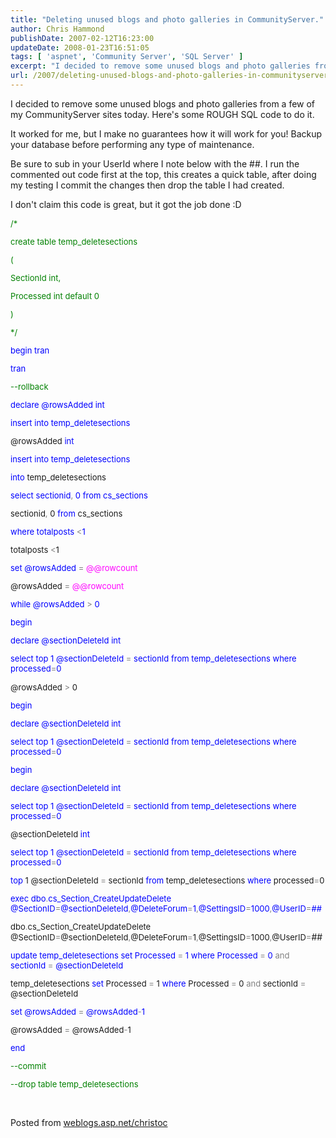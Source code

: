 ```yaml
---
title: "Deleting unused blogs and photo galleries in CommunityServer."
author: Chris Hammond
publishDate: 2007-02-12T16:23:00
updateDate: 2008-01-23T16:51:05
tags: [ 'aspnet', 'Community Server', 'SQL Server' ]
excerpt: "I decided to remove some unused blogs and photo galleries from a few of my CommunityServer sites today. Here&#39;s some ROUGH SQL code to do it.It worked for me, but I make no guarantees how it will work for you! Backup your database before performing any type of maintenance.Be sure to sub in your UserId where I note below with the ##. I run the commented out code first at the top, this creates a quick table, after doing my testing I commit the changes then drop the table I had created.I don&#39;t claim this code is great, but it got the job done :D/*create table temp_deletesections(SectionId int,Processed int default 0)*/begin tran tran--rollbackdeclare @rowsAdded intinsert into temp_deletesections @rowsAdded intinsert into temp_deletesections into temp_deletesectionsselect sectionid, 0 from cs_sections sectionid, 0 from cs_sectionswhere totalposts &lt;1 totalposts &lt;1set @rowsAdded = @@rowcount @rowsAdded = @@rowcountwhile @rowsAdded &gt; 0begindeclare @sectionDeleteId intselect top 1 @sectionDeleteId = sectionId from temp_deletesections where processed=0 @rowsAdded &gt; 0begindeclare @sectionDeleteId intselect top 1 @sectionDeleteId = sectionId from temp_deletesections where processed=0begindeclare @sectionDeleteId intselect top 1 @sectionDeleteId = sectionId from temp_deletesections where processed=0 @sectionDeleteId intselect top 1 @sectionDeleteId = sectionId from temp_deletesections where processed=0 top 1 @sectionDeleteId = sectionId from temp_deletesections where processed=0exec dbo.cs_Section_CreateUpdateDelete @SectionID=@sectionDeleteId,@DeleteForum=1,@SettingsID=1000,@UserID=## dbo.cs_Section_CreateUpdateDelete @SectionID=@sectionDeleteId,@DeleteForum=1,@SettingsID=1000,@UserID=##update temp_deletesections set Processed = 1 where Processed = 0 and sectionId = @sectionDeleteId temp_deletesections set Processed = 1 where Processed = 0 and sectionId = @sectionDeleteIdset @rowsAdded = @rowsAdded-1 @rowsAdded = @rowsAdded-1end--commit--drop table temp_deletesections&nbsp; Posted from..."
url: /2007/deleting-unused-blogs-and-photo-galleries-in-communityserver  # Use the generated URL with year
---
```

<p>I decided to remove some unused blogs and photo galleries from a few of my CommunityServer sites today. Here&#39;s some ROUGH SQL code to do it.</p><p>It worked for me, but I make no guarantees how it will work for you! Backup your database before performing any type of maintenance.</p><p>Be sure to sub in your UserId where I note below with the ##. I run the commented out code first at the top, this creates a quick table, after doing my testing I commit the changes then drop the table I had created.</p><p>I don&#39;t claim this code is great, but it got the job done :D</p><font color="#008000" size="2"><p>/*</p><p>create table temp_deletesections</p><p>(</p><p>SectionId int,</p><p>Processed int default 0</p><p>)</p><p>*/</p></font><font color="#0000ff" size="2"><p>begin<font size="2"> </font><font color="#0000ff" size="2">tran</font></p></font><font size="2"> </font><font color="#0000ff" size="2">tran</font><font color="#008000" size="2"><p>--rollback</p></font><font color="#0000ff" size="2"><p>declare<font size="2"> @rowsAdded </font><font color="#0000ff" size="2">int<p>insert<font size="2"> </font><font color="#0000ff" size="2">into</font><font size="2"> temp_deletesections</font></p></font></p></font><font size="2"> @rowsAdded </font><font color="#0000ff" size="2">int<p>insert<font size="2"> </font><font color="#0000ff" size="2">into</font><font size="2"> temp_deletesections</font></p></font><font size="2"> </font><font color="#0000ff" size="2">into</font><font size="2"> temp_deletesections</font><font color="#0000ff" size="2"><p>select<font size="2"> sectionid</font><font color="#808080" size="2">,</font><font size="2"> 0 </font><font color="#0000ff" size="2">from</font><font size="2"> cs_sections</font></p></font><font size="2"> sectionid</font><font color="#808080" size="2">,</font><font size="2"> 0 </font><font color="#0000ff" size="2">from</font><font size="2"> cs_sections</font><font color="#0000ff" size="2"><p>where<font size="2"> totalposts </font><font color="#808080" size="2">&lt;</font><font size="2">1</font></p></font><font size="2"> totalposts </font><font color="#808080" size="2">&lt;</font><font size="2">1</font><font color="#0000ff" size="2"><p>set<font size="2"> @rowsAdded </font><font color="#808080" size="2">=</font><font size="2"> </font><font color="#ff00ff" size="2">@@rowcount</font></p></font><font size="2"> @rowsAdded </font><font color="#808080" size="2">=</font><font size="2"> </font><font color="#ff00ff" size="2">@@rowcount</font><font color="#0000ff" size="2"><p>while<font size="2"> @rowsAdded </font><font color="#808080" size="2">&gt;</font><font size="2"> 0<p><font color="#0000ff" size="2">begin<p>declare<font size="2"> @sectionDeleteId </font><font color="#0000ff" size="2">int<p>select<font size="2"> </font><font color="#0000ff" size="2">top</font><font size="2"> 1 @sectionDeleteId </font><font color="#808080" size="2">=</font><font size="2"> sectionId </font><font color="#0000ff" size="2">from</font><font size="2"> temp_deletesections </font><font color="#0000ff" size="2">where</font><font size="2"> processed</font><font color="#808080" size="2">=</font><font size="2">0</font></p></font></p></font></p></font></p></font><font size="2"> @rowsAdded </font><font color="#808080" size="2">&gt;</font><font size="2"> 0<p><font color="#0000ff" size="2">begin<p>declare<font size="2"> @sectionDeleteId </font><font color="#0000ff" size="2">int<p>select<font size="2"> </font><font color="#0000ff" size="2">top</font><font size="2"> 1 @sectionDeleteId </font><font color="#808080" size="2">=</font><font size="2"> sectionId </font><font color="#0000ff" size="2">from</font><font size="2"> temp_deletesections </font><font color="#0000ff" size="2">where</font><font size="2"> processed</font><font color="#808080" size="2">=</font><font size="2">0</font></p></font></p></font></p></font><font color="#0000ff" size="2">begin<p>declare<font size="2"> @sectionDeleteId </font><font color="#0000ff" size="2">int<p>select<font size="2"> </font><font color="#0000ff" size="2">top</font><font size="2"> 1 @sectionDeleteId </font><font color="#808080" size="2">=</font><font size="2"> sectionId </font><font color="#0000ff" size="2">from</font><font size="2"> temp_deletesections </font><font color="#0000ff" size="2">where</font><font size="2"> processed</font><font color="#808080" size="2">=</font><font size="2">0</font></p></font></p></font><font size="2"> @sectionDeleteId </font><font color="#0000ff" size="2">int<p>select<font size="2"> </font><font color="#0000ff" size="2">top</font><font size="2"> 1 @sectionDeleteId </font><font color="#808080" size="2">=</font><font size="2"> sectionId </font><font color="#0000ff" size="2">from</font><font size="2"> temp_deletesections </font><font color="#0000ff" size="2">where</font><font size="2"> processed</font><font color="#808080" size="2">=</font><font size="2">0</font></p></font><font size="2"> </font><font color="#0000ff" size="2">top</font><font size="2"> 1 @sectionDeleteId </font><font color="#808080" size="2">=</font><font size="2"> sectionId </font><font color="#0000ff" size="2">from</font><font size="2"> temp_deletesections </font><font color="#0000ff" size="2">where</font><font size="2"> processed</font><font color="#808080" size="2">=</font><font size="2">0</font><font color="#0000ff" size="2"><p>exec<font size="2"> dbo</font><font color="#808080" size="2">.</font><font size="2">cs_Section_CreateUpdateDelete @SectionID</font><font color="#808080" size="2">=</font><font size="2">@sectionDeleteId</font><font color="#808080" size="2">,</font><font size="2">@DeleteForum</font><font color="#808080" size="2">=</font><font size="2">1</font><font color="#808080" size="2">,</font><font size="2">@SettingsID</font><font color="#808080" size="2">=</font><font size="2">1000</font><font color="#808080" size="2">,</font><font size="2">@UserID</font><font color="#808080" size="2">=</font>##</p></font><font size="2"> dbo</font><font color="#808080" size="2">.</font><font size="2">cs_Section_CreateUpdateDelete @SectionID</font><font color="#808080" size="2">=</font><font size="2">@sectionDeleteId</font><font color="#808080" size="2">,</font><font size="2">@DeleteForum</font><font color="#808080" size="2">=</font><font size="2">1</font><font color="#808080" size="2">,</font><font size="2">@SettingsID</font><font color="#808080" size="2">=</font><font size="2">1000</font><font color="#808080" size="2">,</font><font size="2">@UserID</font><font color="#808080" size="2">=</font>##<font color="#0000ff" size="2"><p>update<font size="2"> temp_deletesections </font><font color="#0000ff" size="2">set</font><font size="2"> Processed </font><font color="#808080" size="2">=</font><font size="2"> 1 </font><font color="#0000ff" size="2">where</font><font size="2"> Processed </font><font color="#808080" size="2">=</font><font size="2"> 0 </font><font color="#808080" size="2">and</font><font size="2"> sectionId </font><font color="#808080" size="2">=</font><font size="2"> @sectionDeleteId</font></p></font><font size="2"> temp_deletesections </font><font color="#0000ff" size="2">set</font><font size="2"> Processed </font><font color="#808080" size="2">=</font><font size="2"> 1 </font><font color="#0000ff" size="2">where</font><font size="2"> Processed </font><font color="#808080" size="2">=</font><font size="2"> 0 </font><font color="#808080" size="2">and</font><font size="2"> sectionId </font><font color="#808080" size="2">=</font><font size="2"> @sectionDeleteId</font><font color="#0000ff" size="2"><p>set<font size="2"> @rowsAdded </font><font color="#808080" size="2">=</font><font size="2"> @rowsAdded</font><font color="#808080" size="2">-</font><font size="2">1</font></p></font><font size="2"> @rowsAdded </font><font color="#808080" size="2">=</font><font size="2"> @rowsAdded</font><font color="#808080" size="2">-</font><font size="2">1</font><font color="#0000ff" size="2"><p>end</p></font><font color="#008000" size="2"><p>--commit</p><p>--drop table temp_deletesections</p></font><p>&nbsp;</p> Posted from <A href="https://weblogs.asp.net/christoc/">weblogs.asp.net/christoc</a>
